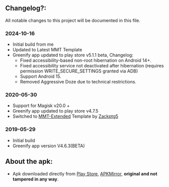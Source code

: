 ## Changelog?:
All notable changes to this project will be documented in this file.

### 2024-10-16
- Initial build from me
- Updated to Latest MMT Template
- Greenify app updated to play store v5.1.1 beta,
  Changelog:
 	- Fixed accessibility-based non-root hibernation on Android 14+.
 	- Fixed accessibility service not deactivated after hibernation (requires permission WRITE_SECURE_SETTINGS granted via ADB)
 	- Support Android 15.
 	- Removed Aggressive Doze due to technical restrictions.

### 2020-05-30
- Support for Magisk v20.0 +
- Greenify app updated to play store v4.7.5
- Switched to [MMT-Extended](https://github.com/Zackptg5/MMT-Extended) Template by [Zackptg5](https://github.com/Zackptg5)

### 2019-05-29
- Initial build
- Greenify app version V4.6.3(BETA)

## About the apk:
* Apk downloaded directly from [Play Store](https://play.google.com), [APKMirror](http://www.apkmirror.com/apk/oasis-feng/greenify/ "Greenify's APKMirror page"), **original and not tampered in any way**.
